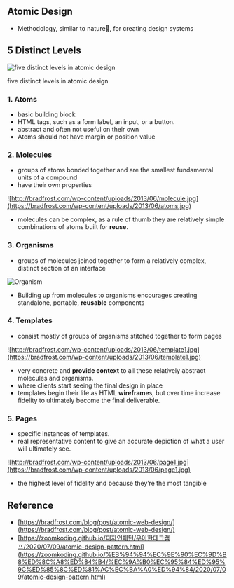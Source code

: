 ## Atomic Design

- Methodology, similar to nature🍃, for creating design systems

## 5 Distinct Levels

![five distinct levels in atomic design](https://bradfrost.com/wp-content/uploads/2013/06/atomic-design.png)

five distinct levels in atomic design

### 1. Atoms

- basic building block
- HTML tags, such as a form label, an input, or a button.
- abstract and often not useful on their own
- Atoms should not have margin or position value

### 2. Molecules

- groups of atoms bonded together and are the smallest fundamental units of a compound
- have their own properties

![http://bradfrost.com/wp-content/uploads/2013/06/molecule.jpg](https://bradfrost.com/wp-content/uploads/2013/06/atoms.jpg)

- molecules can be complex, as a rule of thumb they are relatively simple combinations of atoms built for **reuse**.

### 3. Organisms

- groups of molecules joined together to form a relatively complex, distinct section of an interface

![Organism](https://bradfrost.com/wp-content/uploads/2013/06/organism-examples.jpg)

- Building up from molecules to organisms encourages creating standalone, portable, **reusable** components

### 4. Templates

- consist mostly of groups of organisms stitched together to form pages

![http://bradfrost.com/wp-content/uploads/2013/06/template1.jpg](https://bradfrost.com/wp-content/uploads/2013/06/template1.jpg)

- very concrete and **provide context** to all these relatively abstract molecules and organisms.
- where clients start seeing the final design in place
- templates begin their life as HTML **wireframe**s, but over time increase fidelity to ultimately become the final deliverable.

### 5. Pages

- specific instances of templates.
- real representative content to give an accurate depiction of what a user will ultimately see.

![http://bradfrost.com/wp-content/uploads/2013/06/page1.jpg](https://bradfrost.com/wp-content/uploads/2013/06/page1.jpg)

- the highest level of fidelity and because they’re the most tangible

## Reference

- [https://bradfrost.com/blog/post/atomic-web-design/](https://bradfrost.com/blog/post/atomic-web-design/)
- [https://zoomkoding.github.io/디자인패턴/우아한테크캠프/2020/07/09/atomic-design-pattern.html](https://zoomkoding.github.io/%EB%94%94%EC%9E%90%EC%9D%B8%ED%8C%A8%ED%84%B4/%EC%9A%B0%EC%95%84%ED%95%9C%ED%85%8C%ED%81%AC%EC%BA%A0%ED%94%84/2020/07/09/atomic-design-pattern.html)
